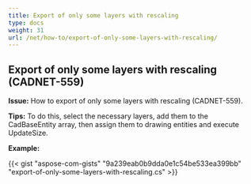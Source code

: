 ```yaml
---
title: Export of only some layers with rescaling 
type: docs
weight: 31
url: /net/how-to/export-of-only-some-layers-with-rescaling/
---
```


## **Export of only some layers with rescaling (CADNET-559)**

**Issue:** How to export of only some layers with rescaling (CADNET-559).

**Tips:** To do this, select the necessary layers, add them to the CadBaseEntity array, then assign them to drawing entities and execute UpdateSize.

**Example:**

{{< gist "aspose-com-gists" "9a239eab0b9dda0e1c54be533ea399bb" "export-of-only-some-layers-with-rescaling.cs" >}}